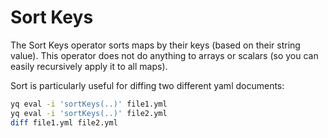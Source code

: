 # Sort Keys

The Sort Keys operator sorts maps by their keys (based on their string value). This operator does not do anything to arrays or scalars (so you can easily recursively apply it to all maps).

Sort is particularly useful for diffing two different yaml documents:

```bash
yq eval -i 'sortKeys(..)' file1.yml
yq eval -i 'sortKeys(..)' file2.yml
diff file1.yml file2.yml
```
